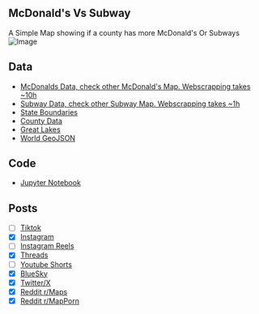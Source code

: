 ## McDonald's Vs Subway
A Simple Map showing if a county has more McDonald's Or Subways
![Image](https://drive.google.com/uc?export=view&id=19-qbz36fmlp0bRz36Y9uYhCV3xcIpRKz)

## Data
* [McDonalds Data, check other McDonald's Map. Webscrapping takes ~10h](../../restaurants/McDonalds_Per_State/)
* [Subway Data, check other Subway Map. Webscrapping takes ~1h](../../restaurants/Subways_Per_State/)
* [State Boundaries](https://www.census.gov/geographies/mapping-files/time-series/geo/carto-boundary-file.html)
* [County Data](https://www.census.gov/geographies/mapping-files/time-series/geo/carto-boundary-file.html)
* [Great Lakes](https://usicecenter.gov/Products/GreatLakesData)
* [World GeoJSON](https://public.opendatasoft.com/explore/dataset/world-administrative-boundaries/export/?flg=en-us)

## Code
* [Jupyter Notebook](FormatData.ipynb)

## Posts
- [ ] [Tiktok]()
- [x] [Instagram](https://www.instagram.com/p/DFGDx8wPt8F/)
- [ ] [Instagram Reels]()
- [x] [Threads](https://www.threads.net/@vinemapper/post/DFGDzIhPHX3)
- [ ] [Youtube Shorts]()
- [x] [BlueSky](https://bsky.app/profile/vinemapper.bsky.social/post/3lgbc5zete22i)
- [x] [Twitter/X](https://x.com/VineMapper/status/1881743474057457831)
- [x] [Reddit r/Maps](https://www.reddit.com/r/Maps/comments/1i6mrhd/mcdonalds_vs_subway_per_county/)
- [x] [Reddit r/MapPorn](https://www.reddit.com/r/MapPorn/comments/1i6mr4j/mcdonalds_vs_subway_per_county/)
